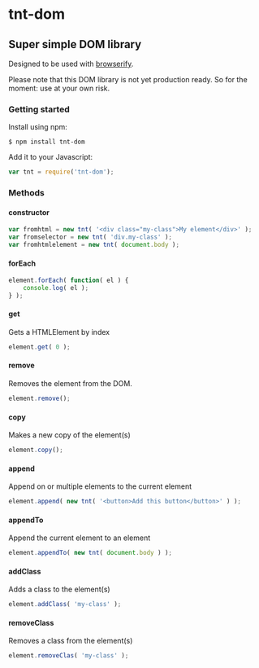 # tnt-dom
## Super simple DOM library

Designed to be used with [browserify](http://www.browserify.org).

Please note that this DOM library is not yet production ready. So for the moment: use at your own risk.

### Getting started

Install using npm:

```ssh
$ npm install tnt-dom
```

Add it to your Javascript:
```javascript
var tnt = require('tnt-dom');
```

### Methods

#### constructor

```javascript
var fromhtml = new tnt( '<div class="my-class">My element</div>' );
var fromselector = new tnt( 'div.my-class' );
var fromhtmlelement = new tnt( document.body );
```

#### forEach

```javascript
element.forEach( function( el ) {
	console.log( el );
} );
```

#### get

Gets a HTMLElement by index

```javascript
element.get( 0 );
```

#### remove

Removes the element from the DOM.

```javascript
element.remove();
```

#### copy

Makes a new copy of the element(s)

```javascript
element.copy();
```

#### append

Append on or multiple elements to the current element

```javascript
element.append( new tnt( '<button>Add this button</button>' ) );
```

#### appendTo

Append the current element to an element

```javascript
element.appendTo( new tnt( document.body ) );
```

#### addClass

Adds a class to the element(s)

```javascript
element.addClass( 'my-class' );
```

#### removeClass

Removes a class from the element(s)

```javascript
element.removeClas( 'my-class' );
```